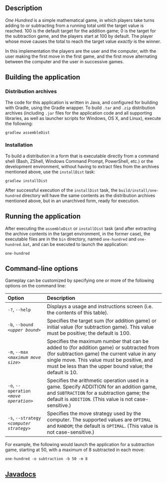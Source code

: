 ## Description

_One Hundred_ is a simple mathematical game, in which players take turns adding to or subtracting from a running total until the target value is reached. 100 is the default target for the addition game; 0 is the target for the subtraction game, and the players start at 100 by default. The player whose move causes the total to reach the target value _exactly_ is the winner.

In this implementation the players are the user and the computer, with the user making the first move in the first game, and the first move alternating between the computer and the user in successive games.

## Building the application

### Distribution archives  

The code for this application is written in Java, and configured for building with Gradle, using the Gradle wrapper. To build `.tar` and `.zip` distribution archives (including `.jar` files for the application code and all supporting libraries, as well as launcher scripts for Windows, OS X, and Linux), execute the following:

```shell
gradlew assembleDist
```

### Installation

To build a distribution in a form that is executable directly from a command shell (Bash, ZShell, Windows Command Prompt, PowerShell, etc.) or the development environment, without having to extract files from the archives mentioned above, use the `installDist` task: 

```shell
gradlew installDist
```

After successful execution of the `installDist` task, the `build/install/one-hundred` directory will have the same contents as the distribution archives mentioned above, but in an unarchived form, ready for execution. 

## Running the application

After executing the `assembleDist` or `installDist` task (and after extracting the archive contents in the target environment, in the former case), the executable files are in the `bin` directory, named `one-hundred` and `one-hundred.bat`, and can be executed to launch the application:

```shell
one-hundred
```

## Command-line options

Gameplay can be customized by specifying one or more of the following
options on the command line:

| Option                                     | Description                                                                                                                                                                                        |
|:-------------------------------------------|:---------------------------------------------------------------------------------------------------------------------------------------------------------------------------------------------------|
| `-?`, `--help`                             | Displays a usage and instructions screen (i.e. the contents of this table).                                                                                                                        |
| `-b`, `--bound` *`<upper bound>`*          | Specifies the target sum (for addition game) or initial value (for subtraction game). This value must be positive; the default is 100.                                                                                          |
| `-m`, `--max` *`<maximum move size>`*      | Specifies the maximum number that can be added to (for addition game) or subtracted from (for subtraction game) the current value in any single move. This value must be positive, and must be less than the upper bound value; the default is 10.                           |
| `-o`, `--operation` *`<move operation>`*   | Specifies the arithmetic operation used in a game. Specify ADDITION for an addition game, and `SUBTRACTION` for a subtraction game; the default is `ADDITION`. (This value is not case-sensitive.) |
| `-s`, `--strategy` *`<computer strategy>`* | Specifies the move strategy used by the computer. The supported values are `OPTIMAL` and `RANDOM`; the default is `OPTIMAL`. (This value is not case-sensitive.)                                   |

For example, the following would launch the application for a subtraction game, starting at 50, with a maximum of 8 subtracted in each move:

```shell
one-hundred -o subtraction -b 50 -m 8
```

## [Javadocs](api/)  
